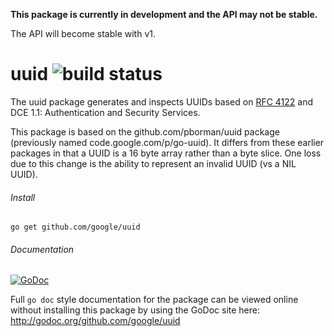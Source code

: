 **This package is currently in development and the API may not be stable.**

The API will become stable with v1.

# uuid ![build status](https://travis-ci.org/google/uuid.svg?branch=master)
The uuid package generates and inspects UUIDs based on
[RFC 4122](http://tools.ietf.org/html/rfc4122)
and DCE 1.1: Authentication and Security Services.

This package is based on the github.com/pborman/uuid package (previously named
code.google.com/p/go-uuid).  It differs from these earlier packages in that
a UUID is a 16 byte array rather than a byte slice.  One loss due to this
change is the ability to represent an invalid UUID (vs a NIL UUID).

###### Install
`go get github.com/google/uuid`

###### Documentation
[![GoDoc](https://godoc.org/github.com/google/uuid?status.svg)](http://godoc.org/github.com/google/uuid)

Full `go doc` style documentation for the package can be viewed online without
installing this package by using the GoDoc site here:
http://godoc.org/github.com/google/uuid
